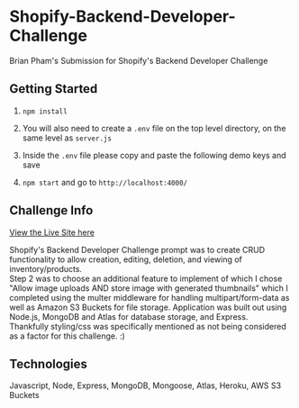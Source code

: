 # Shopify-Backend-Developer-Challenge
Brian Pham's Submission for Shopify's Backend Developer Challenge

## Getting Started

1. ```npm install```  
2. You will also need to create a ```.env``` file on the top level directory, on the same level as ```server.js```
3. Inside the ```.env``` file please copy and paste the following demo keys and save

4. ```npm start``` and go to ```http://localhost:4000/```


## Challenge Info
<a href="http://shopifybackendbrian.herokuapp.com/">View the Live Site here</a>  

Shopify's Backend Developer Challenge prompt was to create CRUD functionality to allow creation, editing, deletion, and viewing of inventory/products.  
Step 2 was to choose an additional feature to implement of which I chose "Allow image uploads AND store image with generated thumbnails" which I completed using the multer middleware for handling multipart/form-data as well as Amazon S3 Buckets for file storage. Application was built out using Node.js, MongoDB and Atlas for database storage, and Express.  
Thankfully styling/css was specifically mentioned as not being considered as a factor for this challenge. :)

## Technologies
Javascript, Node, Express, MongoDB, Mongoose, Atlas, Heroku, AWS S3 Buckets
